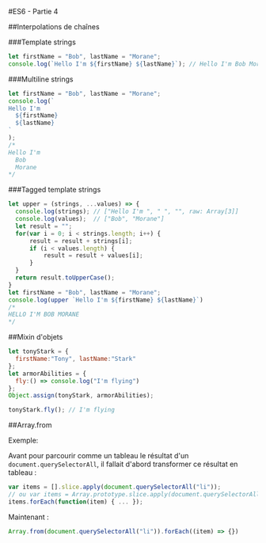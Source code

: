 #ES6 - Partie 4

##Interpolations de chaînes

###Template strings

```javascript
let firstName = "Bob", lastName = "Morane";
console.log(`Hello I'm ${firstName} ${lastName}`); // Hello I'm Bob Morane
```

###Multiline strings

```javascript
let firstName = "Bob", lastName = "Morane";
console.log(`
Hello I'm 
  ${firstName} 
  ${lastName}
`
); 
/*
Hello I'm 
  Bob 
  Morane
*/
```

###Tagged template strings

```javascript
let upper = (strings, ...values) => {
  console.log(strings); // ["Hello I'm ", " ", "", raw: Array[3]]
  console.log(values);  // ["Bob", "Morane"] 
  let result = "";
  for(var i = 0; i < strings.length; i++) {
      result = result + strings[i];
      if (i < values.length) {
          result = result + values[i];
      }
  }
  return result.toUpperCase();
}
let firstName = "Bob", lastName = "Morane";
console.log(upper `Hello I'm ${firstName} ${lastName}`)
/*
HELLO I'M BOB MORANE
*/
```

##Mixin d'objets

```javascript
let tonyStark = {
  firstName:"Tony", lastName:"Stark"
};
let armorAbilities = {
  fly:() => console.log("I'm flying")
};
Object.assign(tonyStark, armorAbilities);

tonyStark.fly(); // I'm flying

```

##Array.from

Exemple:

Avant pour parcourir comme un tableau le résultat d'un `document.querySelectorAll`, il fallait d'abord transformer ce résultat en tableau :

```javascript
var items = [].slice.apply(document.querySelectorAll("li"));
// ou var items = Array.prototype.slice.apply(document.querySelectorAll("li"));
items.forEach(function(item) { ... });
```

Maintenant :

```javascript
Array.from(document.querySelectorAll("li")).forEach((item) => {})
```


